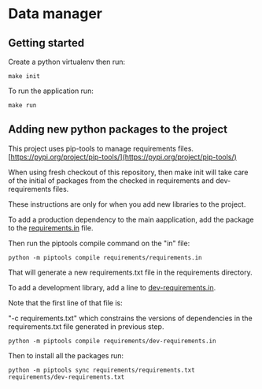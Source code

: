 # Data manager

## Getting started

Create a python virtualenv then run:

    make init


To run the application run:

    make run

## Adding new python packages to the project

This project uses pip-tools to manage requirements files. [https://pypi.org/project/pip-tools/](https://pypi.org/project/pip-tools/)

When using fresh checkout of this repository, then make init will take care of the initial of packages from the checked
in requirements and dev-requirements files.

These instructions are only for when you add new libraries to the project.

To add a production dependency to the main aapplication, add the package to the [requirements.in](requirements.in)
file.

Then run the piptools compile command on the "in" file:

    python -m piptools compile requirements/requirements.in

That will generate a new requirements.txt file in the requirements directory.


To add a development library, add a line to [dev-requirements.in](dev-requirements.in).

Note that the first line of that file is:

"-c requirements.txt" which constrains the versions of dependencies in the requirements.txt file generated in previous step.

    python -m piptools compile requirements/dev-requirements.in

Then to install all the packages run:

    python -m piptools sync requirements/requirements.txt requirements/dev-requirements.txt
